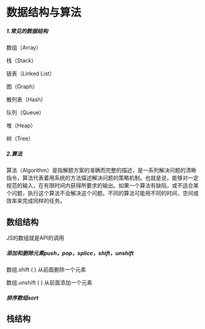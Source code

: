 # 数据结构与算法

##### 1.常见的数据结构

数组（Array）

栈（Stack）

链表（Linked List）

图（Graph）

散列表（Hash）

队列（Queue）

堆（Heap）

树（Tree）

##### 2.算法

算法（Algorithm）是指解题方案的准确而完整的描述，是一系列解决问题的清晰指令，算法代表着用系统的方法描述解决问题的策略机制。也就是说，能够对一定规范的输入，在有限时间内获得所要求的输出。如果一个算法有缺陷，或不适合某个问题，执行这个算法不会解决这个问题。不同的算法可能用不同的时间，空间或效率来完成同样的任务。



## 数组结构

JS的数组就是API的调用

##### 添加和删除元素push，pop，splice，shift，unshift

数组.shift ( ) 从前面删除一个元素

数组.unshift ( ) 从前面添加一个元素

##### 排序数组sort



## 栈结构

























